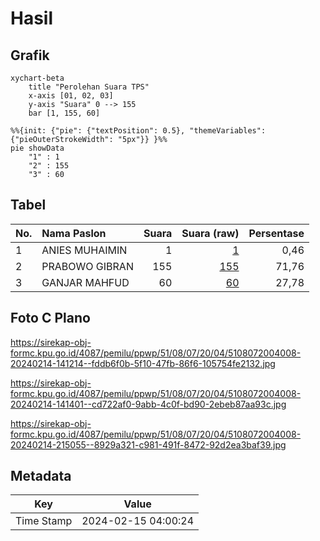# Hasil

## Grafik

```mermaid
xychart-beta
    title "Perolehan Suara TPS"
    x-axis [01, 02, 03]
    y-axis "Suara" 0 --> 155
    bar [1, 155, 60]
```

```mermaid
%%{init: {"pie": {"textPosition": 0.5}, "themeVariables": {"pieOuterStrokeWidth": "5px"}} }%%
pie showData
    "1" : 1
    "2" : 155
    "3" : 60
```

## Tabel

| No. | Nama Paslon    | Suara | Suara (raw) | Persentase |
|:--- |:-------------- | -----:| -----------:| ----------:|
| 1   | ANIES MUHAIMIN | 1     | [1][p-1]    | 0,46       |
| 2   | PRABOWO GIBRAN | 155   | [155][p-2]  | 71,76      |
| 3   | GANJAR MAHFUD  | 60    | [60][p-3]   | 27,78      |


[p-1]: https://github.com/gigit-pemilu/pemilu-2024-51-bali/blob/main/pilpres/hitung-suara/sub/51-bali/sub/08-buleleng/sub/07-sawan/sub/2004-bebetin/sub/008-tps/sub/paslon-1.txt
[p-2]: https://github.com/gigit-pemilu/pemilu-2024-51-bali/blob/main/pilpres/hitung-suara/sub/51-bali/sub/08-buleleng/sub/07-sawan/sub/2004-bebetin/sub/008-tps/sub/paslon-2.txt
[p-3]: https://github.com/gigit-pemilu/pemilu-2024-51-bali/blob/main/pilpres/hitung-suara/sub/51-bali/sub/08-buleleng/sub/07-sawan/sub/2004-bebetin/sub/008-tps/sub/paslon-3.txt

## Foto C Plano

https://sirekap-obj-formc.kpu.go.id/4087/pemilu/ppwp/51/08/07/20/04/5108072004008-20240214-141214--fddb6f0b-5f10-47fb-86f6-105754fe2132.jpg

https://sirekap-obj-formc.kpu.go.id/4087/pemilu/ppwp/51/08/07/20/04/5108072004008-20240214-141401--cd722af0-9abb-4c0f-bd90-2ebeb87aa93c.jpg

https://sirekap-obj-formc.kpu.go.id/4087/pemilu/ppwp/51/08/07/20/04/5108072004008-20240214-215055--8929a321-c981-491f-8472-92d2ea3baf39.jpg


## Metadata

| Key        | Value               |
| ---------- | ------------------- |
| Time Stamp | 2024-02-15 04:00:24 |



